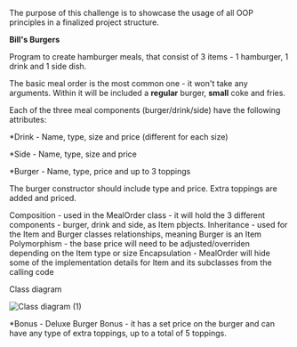 The purpose of this challenge is to showcase the usage of all OOP principles in a finalized project structure.

  **Bill's Burgers**

Program to create hamburger meals, that consist of 3 items - 1 hamburger, 1 drink and 1 side dish.

The basic meal order is the most common one - it won't take any arguments. Within it will be included a **regular** burger, **small** coke and fries.

Each of the three meal components (burger/drink/side) have the following attributes:

*Drink - Name, type, size and price (different for each size)

*Side - Name, type, size and price

*Burger - Name, type, price and up to 3 toppings


The burger constructor should include type and price.
Extra toppings are added and priced.

Composition - used in the MealOrder class - it will hold the 3 different components - burger, drink and side, as Item pbjects.
Inheritance - used for the Item and Burger classes relationships, meaning Burger is an Item
Polymorphism - the base price will need to be adjusted/overriden depending on the Item type or size
Encapsulation - MealOrder will hide some of the implementation details for Item and its subclasses from the calling code 

Class diagram

![Class diagram (1)](https://github.com/user-attachments/assets/3bd657ca-fbf0-4aed-9f57-a55013309d15)


*Bonus - Deluxe Burger Bonus - it has a set price on the burger and can have any type of extra toppings, up to a total of 5 toppings.

